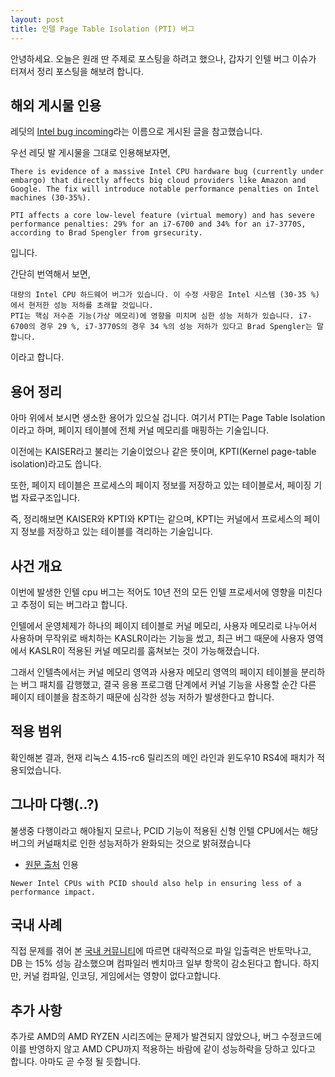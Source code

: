 ```yaml
---
layout: post
title: 인텔 Page Table Isolation (PTI) 버그
---
```


안녕하세요. 오늘은 원래 딴 주제로 포스팅을 하려고 했으나, 갑자기 인텔 버그 이슈가 터져서 정리 포스팅을 해보려 합니다.

## 해외 게시물 인용

레딧의 [Intel bug incoming](https://amp.reddit.com/r/sysadmin/comments/7nl8r0/intel_bug_incoming/?__twitter_impression=true)라는 이름으로 게시된 글을 참고했습니다.


우선 레딧 발 게시물을 그대로 인용해보자면,

```
There is evidence of a massive Intel CPU hardware bug (currently under embargo) that directly affects big cloud providers like Amazon and Google. The fix will introduce notable performance penalties on Intel machines (30-35%).

PTI affects a core low-level feature (virtual memory) and has severe performance penalties: 29% for an i7-6700 and 34% for an i7-3770S, according to Brad Spengler from grsecurity.
```
입니다.

간단히 번역해서 보면,
```
대량의 Intel CPU 하드웨어 버그가 있습니다. 이 수정 사항은 Intel 시스템 (30-35 %)에서 현저한 성능 저하를 초래할 것입니다. 
PTI는 핵심 저수준 기능(가상 메모리)에 영향을 미치며 심한 성능 저하가 있습니다. i7-6700의 경우 29 %, i7-3770S의 경우 34 %의 성능 저하가 있다고 Brad Spengler는 말합니다. 
```
이라고 합니다.

## 용어 정리

아마 위에서 보시면 생소한 용어가 있으실 겁니다. 여기서 PTI는 Page Table Isolation 이라고 하며, 페이지 테이블에 전체 커널 메모리를 매핑하는 기술입니다.

이전에는 KAISER라고 불리는 기술이었으나 같은 뜻이며, KPTI(Kernel page-table isolation)라고도 씁니다.

또한, 페이지 테이블은 프로세스의 페이지 정보를 저장하고 있는 테이블로서, 페이징 기법 자료구조입니다.

즉, 정리해보면 KAISER와 KPTI와 KPTI는 같으며, KPTI는 커널에서 프로세스의 페이지 정보를 저장하고 있는 테이블를 격리하는 기술입니다.

## 사건 개요

이번에 발생한 인텔 cpu 버그는 적어도 10년 전의 모든 인텔 프로세서에 영향을 미친다고 추정이 되는 버그라고 합니다.

인텔에서 운영체제가 하나의 페이지 테이블로 커널 메모리, 사용자 메모리로 나누어서 사용하며 무작위로 배치하는 KASLR이라는 기능을 썼고, 최근 버그 때문에 사용자 영역에서 KASLR이 적용된 커널 메모리를 훔쳐보는 것이 가능해졌습니다.

그래서 인텔측에서는 커널 메모리 영역과 사용자 메모리 영역의 페이지 테이블을 분리하는 버그 패치를 감행했고, 
결국 응용 프로그램 단계에서 커널 기능을 사용할 순간 다른 페이지 테이블을 참조하기 때문에 심각한 성능 저하가 발생한다고 합니다.

## 적용 범위

확인해본 결과, 현재 리눅스 4.15-rc6 릴리즈의 메인 라인과 윈도우10 RS4에 패치가 적용되었습니다.

## 그나마 다행(..?)

불생중 다행이라고 해야될지 모르나, PCID 기능이 적용된 신형 인텔 CPU에서는 해당 버그의 커널패치로 인한 성능저하가 완화되는 것으로 밝혀졌습니다

- [원문 출처](https://www.phoronix.com/scan.php?page=article&item=linux-415-x86pti&num=1) 인용

```
Newer Intel CPUs with PCID should also help in ensuring less of a performance impact.
```

## 국내 사례 

직접 문제를 겪어 본 [국내 커뮤니티](http://www.hwbattle.com/bbs/board.php?bo_table=cpumbram&wr_id=96704)에 따르면 대략적으로 파일 입출력은 반토막나고, DB 는 15% 성능 감소했으며 컴파일러 벤치마크 일부 항목이 감소된다고 합니다.
하지만, 커널 컴파일, 인코딩, 게임에서는 영향이 없다고합니다.

## 추가 사항

추가로 AMD의 AMD RYZEN 시리즈에는 문제가 발견되지 않았으나, 버그 수정코드에 이를 반영하지 않고 AMD CPU까지 적용하는 바람에 같이 성능하락을 당하고 있다고 합니다. 아마도 곧 수정 될 듯합니다. 
